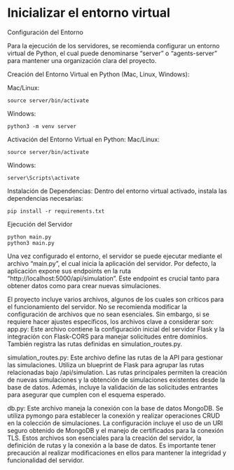 # Inicializar el entorno virtual

Configuración del Entorno

Para la ejecución de los servidores, se recomienda configurar un entorno virtual de Python, el cual puede denominarse “server” o “agents-server” para mantener una organización clara del proyecto.

Creación del Entorno Virtual en Python (Mac, Linux, Windows):

Mac/Linux:

```
source server/bin/activate
```

Windows:

```
python3 -m venv server
```


Activación del Entorno Virtual en Python:
Mac/Linux:
```
source server/bin/activate
```
Windows:
```
server\Scripts\activate
```

Instalación de Dependencias:
Dentro del entorno virtual activado, instala las dependencias necesarias:
```
pip install -r requirements.txt
```
Ejecución del Servidor

```
python main.py
python3 main.py
```


Una vez configurado el entorno, el servidor se puede ejecutar mediante el archivo “main.py”, el cual inicia la aplicación del servidor. Por defecto, la aplicación expone sus endpoints en la ruta “http://localhost:5000/api/simulation”. Este endpoint es crucial tanto para obtener datos como para crear nuevas simulaciones.

El proyecto incluye varios archivos, algunos de los cuales son críticos para el funcionamiento del servidor. No se recomienda modificar la configuración de archivos que no sean esenciales. Sin embargo, si se requiere hacer ajustes específicos, los archivos clave a considerar son:
app.py: Este archivo contiene la configuración inicial del servidor Flask y la integración con Flask-CORS para manejar solicitudes entre dominios. También registra las rutas definidas en simulation_routes.py.

simulation_routes.py: Este archivo define las rutas de la API para gestionar las simulaciones. Utiliza un blueprint de Flask para agrupar las rutas relacionadas bajo /api/simulation. Las rutas principales permiten la creación de nuevas simulaciones y la obtención de simulaciones existentes desde la base de datos. Además, incluye la validación de las solicitudes entrantes para asegurar que cumplen con el esquema esperado.

db.py: Este archivo maneja la conexión con la base de datos MongoDB. Se utiliza pymongo para establecer la conexión y realizar operaciones CRUD en la colección de simulaciones. La configuración incluye el uso de un URI seguro obtenido de MongoDB  y el manejo de certificados para la conexión TLS.
Estos archivos son esenciales para la creación del servidor, la definición de rutas y la conexión a la base de datos. Es importante tener precaución al realizar modificaciones en ellos para mantener la integridad y funcionalidad del servidor.
